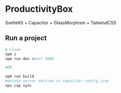 # ProductivityBox

SvelteKit + Capacitor + GlassMorphism + TailwindCSS

## Run a project

```bash
# clone
npm i
npm run dev #port 3000

#OR

npm run build
#delete server section in capacitor.config.json
npx cap sync
```
